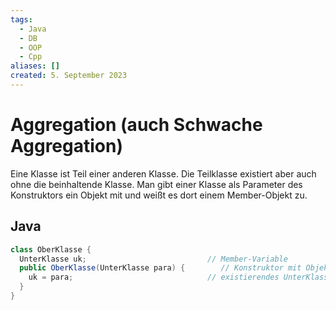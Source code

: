 ```yaml
---
tags:
  - Java
  - DB
  - OOP
  - Cpp
aliases: []
created: 5. September 2023
---
```


# Aggregation (auch Schwache Aggregation)

Eine Klasse ist Teil einer anderen Klasse. Die Teilklasse existiert aber auch ohne die beinhaltende Klasse. Man gibt einer Klasse als Parameter des Konstruktors ein Objekt mit und weißt es dort einem Member-Objekt zu.

## Java

```java
class OberKlasse {
  UnterKlasse uk;							// Member-Variable
  public OberKlasse(UnterKlasse para) {		   // Konstruktor mit Objekt als Parameter
    uk = para;							    // existierendes UnterKlassen-Objekt wird zugewiesen
  }
}
```